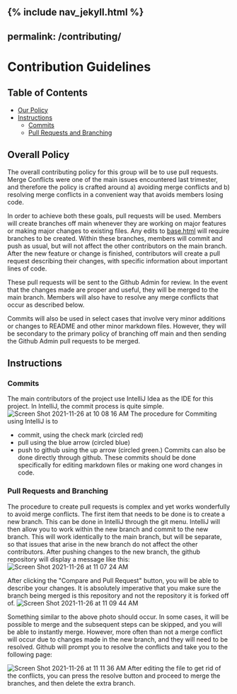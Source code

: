 {% include nav_jekyll.html %}
---
permalink: /contributing/
---

# Contribution Guidelines
## Table of Contents 
- [Our Policy](#overall-policy)
- [Instructions](#instructions)
  - [Commits](#commits)
  - [Pull Requests and Branching](#pull-requests-and-branching)
## Overall Policy
The overall contributing policy for this group will be to use pull requests. Merge Conflicts were one of the main issues encountered last trimester, and therefore the policy is crafted around a) avoiding merge conflicts and b) resolving merge conflicts in a convenient way that avoids members losing code. 

In order to achieve both these goals, pull requests will be used. Members will create branches off main whenever they are working on major features or making major changes to existing files. Any edits to [base.html](https://github.com/SimonBrunzell/flask_portfolio/blob/main/templates/layouts/base.html) will require branches to be created. Within these branches, members will commit and push as usual, but will not affect the other contributors on the main branch. After the new feature or change is finished, contributors will create a pull request describing their changes, with specific information about important lines of code. 

These pull requests will be sent to the Github Admin for review. In the event that the changes made are proper and useful, they will be merged to the main branch. Members will also have to resolve any merge conflicts that occur as described below. 

Commits will also be used in select cases that involve very minor additions or changes to README and other minor markdown files. However, they will be secondary to the primary policy of branching off main and then sending the Github Admin pull requests to be merged. 

## Instructions
### Commits
The main contributors of the project use IntelliJ Idea as the IDE for this project. In IntelliJ, the commit process is quite simple. 
![Screen Shot 2021-11-26 at 10 08 16 AM](https://user-images.githubusercontent.com/70538669/143618406-d66ba2f6-492b-4267-a850-ce4d2a7a927d.png)
The procedure for Commiting using IntelliJ is to 
- commit, using the check mark (circled red)
- pull using the blue arrow (circled blue)
- push to github using the up arrow (circled green.) 
Commits can also be done directly through github. These commits should be done specifically for editing markdown files or making one word changes in code. 

### Pull Requests and Branching
The procedure to create pull requests is complex and yet works wonderfully to avoid merge conflicts. The first item that needs to be done is to create a new branch. This can be done in IntelliJ through the git menu. IntelliJ will then allow you to work within the new branch and commit to the new branch. This will work identically to the main branch, but will be separate, so that issues that arise in the new branch do not affect the other contributors. After pushing changes to the new branch, the github repository will display a message like this:
![Screen Shot 2021-11-26 at 11 07 24 AM](https://user-images.githubusercontent.com/70538669/143622847-6ab0afe1-d098-457a-b857-8235bcd516b6.png)

After clicking the "Compare and Pull Request" button, you will be able to describe your changes. It is absolutely imperative that you make sure the branch being merged is this repository and not the repository it is forked off of. 
![Screen Shot 2021-11-26 at 11 09 44 AM](https://user-images.githubusercontent.com/70538669/143623005-497625f3-771d-4a9d-bf9e-107ec0eb15ee.png)

Something similar to the above photo should occur. In some cases, it will be possible to merge and the subsequent steps can be skipped, and you will be able to instantly merge. However, more often than not a merge conflict will occur due to changes made in the new branch, and they will need to be resolved. Github will prompt you to resolve the conflicts and take you to the following page:

![Screen Shot 2021-11-26 at 11 11 36 AM](https://user-images.githubusercontent.com/70538669/143623091-7812fc7c-de95-4a23-8c99-9ddc2e54bb94.png)
After editing the file to get rid of the conflicts, you can press the resolve button and proceed to merge the branches, and then delete the extra branch. 


